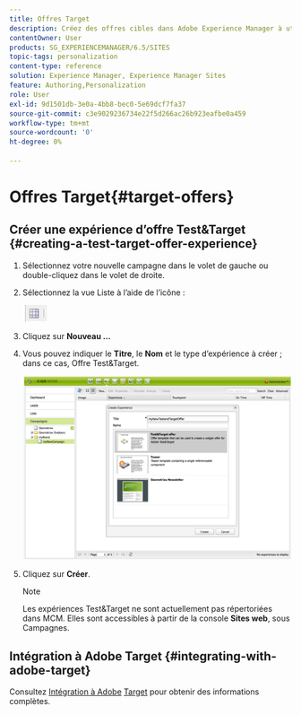 ```yaml
---
title: Offres Target
description: Créez des offres cibles dans Adobe Experience Manager à utiliser dans Adobe Target.
contentOwner: User
products: SG_EXPERIENCEMANAGER/6.5/SITES
topic-tags: personalization
content-type: reference
solution: Experience Manager, Experience Manager Sites
feature: Authoring,Personalization
role: User
exl-id: 9d1501db-3e0a-4bb8-bec0-5e69dcf7fa37
source-git-commit: c3e9029236734e22f5d266ac26b923eafbe0a459
workflow-type: tm+mt
source-wordcount: '0'
ht-degree: 0%

---
```


# Offres Target{#target-offers}

## Créer une expérience d’offre Test&amp;Target {#creating-a-test-target-offer-experience}

1. Sélectionnez votre nouvelle campagne dans le volet de gauche ou double-cliquez dans le volet de droite.
1. Sélectionnez la vue Liste à l’aide de l’icône :

   ![Vue Liste.](do-not-localize/chlimage_1-11.png)

1. Cliquez sur **Nouveau ...**
1. Vous pouvez indiquer le **Titre**, le **Nom** et le type d’expérience à créer ; dans ce cas, Offre Test&amp;Target.

   ![chlimage_1-139](assets/chlimage_1-139.png)

1. Cliquez sur **Créer**.

   >[!NOTE]
   >
   >Les expériences Test&amp;Target ne sont actuellement pas répertoriées dans MCM. Elles sont accessibles à partir de la console **Sites web**, sous Campagnes.

## Intégration à Adobe Target {#integrating-with-adobe-target}

Consultez [Intégration à Adobe](/help/sites-administering/target.md) [Target](/help/sites-administering/target.md) pour obtenir des informations complètes.
